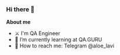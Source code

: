 ### Hi there 👋

**About me**

- ⚔️ I'm QA Engineer
- 🌵 I’m currently learning at QA.GURU
- 💬 How to reach me: Telegram @aloe_lavi

<!--

**UI + API autotests for MoySklad**
------------------------
<a href="https://github.com/AloeLavi/hw_27_diplom"><img src="media/GitHub.svg" width="25"/> Github</a>

<a href="https://jenkins.autotests.cloud/job/15-aloe_lavi-hw_27_diplom/"> <img src="media/Jenkins.svg" width="20"/> Jenkins</a>

<a href="https://allure.autotests.cloud/project/1122/dashboards/1985"><img src="media/Allure-logo.svg" width="20"/> Allure TestOps Dashboard</a>



**Mobile autotests for Wikipedia**
------------------------
<a href="https://github.com/AloeLavi/hw_27_diplom_mobile"><img src="media/GitHub.svg" width="25"/> Github</a>

<a href="https://jenkins.autotests.cloud/job/15-aloe_lavi-hw_27_diplom_mobile/"><img src="media/Jenkins.svg" width="20"/> Jenkins</a>

<a href="https://allure.autotests.cloud/project/1122/dashboards/2022"><img src="media/Allure-logo.svg" width="20"/> Allure TestOps Dashboard</a>


**AloeLavi/AloeLavi** is a ✨ _special_ ✨ repository because its `README.md` (this file) appears on your GitHub profile.

Here are some ideas to get you started:

- 🔭 I’m currently working on ...
- 🌱 I’m currently learning ...
- 👯 I’m looking to collaborate on ...
- 🤔 I’m looking for help with ...
- 💬 Ask me about ...
- 📫 How to reach me: ...
- 😄 Pronouns: ...
- ⚡ Fun fact: ...
-->
